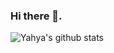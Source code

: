 ### Hi there 👋.

![Yahya's github stats](https://github-readme-stats.vercel.app/api?username=itsyahyaa&count_private=true&show_icons=true&theme=synthwave)
<!--
**itsyahyaa/itsyahyaa** is a ✨ _special_ ✨ repository because its `README.md` (this file) appears on your GitHub profile.

Here are some ideas to get you started:

- 🔭 I’m currently working on ...
- 🌱 I’m currently learning ...
- 👯 I’m looking to collaborate on ...
- 🤔 I’m looking for help with ...
- 💬 Ask me about ...
- 📫 How to reach me: ...
- 😄 Pronouns: ...
- ⚡ Fun fact: ...
-->
